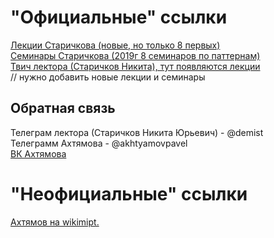 # "Официальные" ссылки
[Лекции Старичкова (новые, но только 8 первых)](https://www.youtube.com/watch?v=XjGbg-N4sQc&list=PL4_hYwCyhAvaTVSzXsvFQlb-FmNqUNkPT)  
[Семинары Старичкова (2019г 8 семинаров по паттернам)](https://www.youtube.com/watch?v=Y8v_sibL5p0&list=PL4_hYwCyhAvYGUkQNaw9YOUdtvT9eWKU0)  
[Твич лектора (Старичков Никита), тут появляются лекции](https://www.twitch.tv/jamesdemist/)  
// нужно добавить новые лекции и семинары  

## Обратная связь
Телеграм лектора (Старичков Никита Юрьевич) - @demist  
Телеграмм Ахтямова - @akhtyamovpavel  
[ВК Ахтямова](https://vk.com/akhtyamovpavel)  

# "Неофициальные" ссылки
[Ахтямов на wikimipt.](http://wikimipt.org/wiki/Ахтямов_Павел)  
